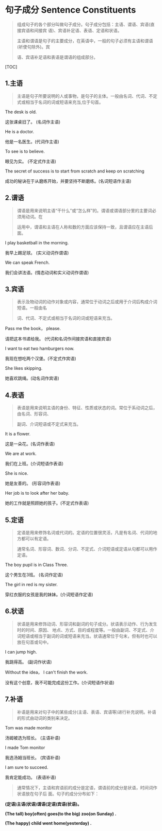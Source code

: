 # 句子成分     Sentence Constituents  

>   组成句子的各个部分叫做句子成分。句子成分包括：主语、谓语、宾语(直接宾语和间接宾  语)、宾语补足语、表语、定语和状语。  
>
>   主语和谓语是句子的主要成分，在英语中，一般的句子必须有主语和谓语(祈使句除外)。宾  
>
>   语、宾语补足语和表语是谓语的组成部分。  

  

[TOC]

## 1.主语  

>   主语是句子所要说明的人或事物，是句子的主体。一般由名词、代词、不定式或相当于名词的词或短语来充当,位于句首。  

  The desk is old.  

  这张课桌旧了。  (名词作主语)  

  He is a doctor.  

  他是一名医生。(代词作主语)  

  To see is to believe.   

 眼见为实。    (不定式作主语)  

  The secret of success is to start from scratch and keep on  scratching  

成功的秘诀在于从磨练开始，并要坚持不断磨练。(名词短语作主语)  

## 2.谓语  

>   谓语是用来说明主语“干什么”或“怎么样”的。谓语或谓语部分里的主要词必须用动词。在  
>
>   运用中，谓语和主语在人称和数的方面应该保持一致，且谓语应在主语后面。

  I play basketball in the morning.  

  我早上踢足球。   (实义动词作谓语)  

  We can speak French.  

  我们会讲法语。(情态动词和实义动词作谓语)  

## 3.宾语  

>   表示及物动词的动作对象或内容，通常位于动词之后或用于介词后构成介词短语。一般由名  
>
> 词、代词、不定式或相当于名词的词或短语来充当。

  Pass me the book， please.  

  请把这本书递给我。  (代词和名词作间接宾语和直接宾语)  

  I want to eat two hamburgers now.  

我现在想吃两个汉堡。(不定式作宾语) 

 She likes skipping.   

  她喜欢跳绳。(动名词作宾语)  

## 4.表语  

>   表语是用来说明主语的身份、特征、性质或状态的词。常位于系动词之后，由名词、形容词、  
>
>   副词、介词短语或不定式来充当。  

It is a flower.  

  这是一朵花。(名词作表语) 

 We are at work.  

  我们在上班。(介词短语作表语)  

She is nice.  

  她是友善的。   (形容词作表语)  

  Her job is to look after her baby.  

  她的工作就是照顾她的孩子。(不定式作表语)  

   

## 5.定语  

>   定语是用来修饰名词或代词的。定语的位置很灵活，凡是有名词、代词的地方都可以有定语。  
>
>   通常名词、形容词、数词、分词、不定式、介词短语或定语从句都可以用作定语。  

The boy pupil is in Class Three.  

  这个男生在3班。   (名词作定语)  

  The girl in red is my sister.   

  穿红衣服的女孩是我的妹妹。(介词短语作定语)  

## 6.状语  

>   状语是用来修饰动词、形容词和副词的句子成分。状语表示动作、行为发生时的时间、原因、  地点、方式、目的或程度等。一般由副词、不定式、介词短语或相当于副词的词或短语来充当。状语通常位于句末，但有时也可以放在句首或句中。

  I can jump high.  

  我跳得高。    (副词作状语)  

  Without the idea， I can't finish the work.  

  没有这个创意，我不可能完成这份工作。(介词短语作状语)  

## 7.补语  

>   补语是用来对句子中的某些成分(主语、表语、宾语等)进行补充说明。补语的形式由动词的类别来决定。

  Tom was made monitor

  汤姆被选为班长。   (主语补语)  

  I made Tom monitor

  我选汤姆当班长。  (宾语补语)  

  I am sure to succeed.

我肯定能成功。  (表语补语)  

>   通常情况下，主语和宾语前的成分是定语，谓语前的成分是状语，时间词作状语放在句子后  面。句子的成分分布如下：  

  **(定语)主语(状语)谓语(定语)宾语(状语)。**  

  **(The tall) boy(often) goes(to the big)  zoo(on Sunday) .**  

  **(The happy) child went home(yesterday) .**  

